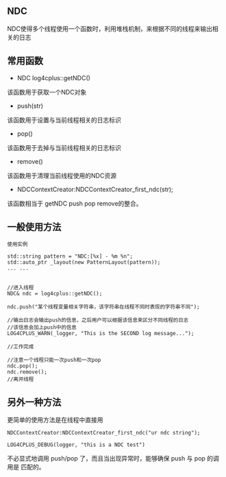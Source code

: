 ## NDC
NDC使得多个线程使用一个函数时，利用堆栈机制，来根据不同的线程来输出相关的日志

## 常用函数
* NDC log4cplus::getNDC()  

该函数用于获取一个NDC对象


* push(str)

该函数用于设置与当前线程相关的日志标识

* pop()

该函数用于去掉与当前线程相关的日志标识

* remove()

该函数用于清理当前线程使用的NDC资源


* NDCContextCreator:NDCContextCreator_first_ndc(str);

该函数相当于 getNDC push pop remove的整合。

## 一般使用方法
`使用实例`


    std::string pattern = "NDC:[%x] - %m %n";
    std::auto_ptr _layout(new PatternLayout(pattern));
    ... ...
    
    
    //进入线程
    NDC& ndc = log4cplus::getNDC();
    
    ndc.push("某个线程变量相关字符串，该字符串在线程不同时表现的字符串不同");
    
    //输出日志会输出push的信息，之后用户可以根据该信息来区分不同线程的日志
    //该信息会加上push中的信息
    LOG4CPLUS_WARN(_logger, "This is the SECOND log message...");
    
    //工作完成
    
    //注意一个线程只能一次push和一次pop
    ndc.pop();
    ndc.remove();
    //离开线程
    
## 另外一种方法
更简单的使用方法是在线程中直接用
    
    NDCContextCreator:NDCContextCreator_first_ndc("ur ndc string");

    LOG4CPLUS_DEBUG(logger, "this is a NDC test")
    
不必显式地调用 push/pop 了，而且当出现异常时，能够确保 push 与 pop 的调用是
匹配的。